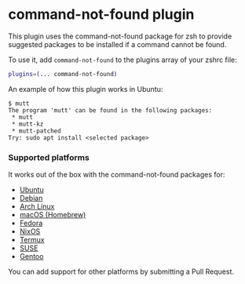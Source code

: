 # command-not-found plugin

This plugin uses the command-not-found package for zsh to provide suggested packages to be installed if a command cannot be found.

To use it, add `command-not-found` to the plugins array of your zshrc file:

```zsh
plugins=(... command-not-found)
```

An example of how this plugin works in Ubuntu:
```
$ mutt
The program 'mutt' can be found in the following packages:
 * mutt
 * mutt-kz
 * mutt-patched
Try: sudo apt install <selected package>
```

### Supported platforms

It works out of the box with the command-not-found packages for:

- [Ubuntu](https://www.porcheron.info/command-not-found-for-zsh/)
- [Debian](https://packages.debian.org/search?keywords=command-not-found)
- [Arch Linux](https://wiki.archlinux.org/index.php/Pkgfile#Command_not_found)
- [macOS (Homebrew)](https://github.com/Homebrew/homebrew-command-not-found)
- [Fedora](https://fedoraproject.org/wiki/Features/PackageKitCommandNotFound)
- [NixOS](https://github.com/NixOS/nixpkgs/tree/RyZsh/nixos/modules/programs/command-not-found)
- [Termux](https://github.com/termux/command-not-found)
- [SUSE](https://www.unix.com/man-page/suse/1/command-not-found/)
- [Gentoo](https://github.com/AndrewAmmerlaan/command-not-found-gentoo/tree/main)

You can add support for other platforms by submitting a Pull Request.
